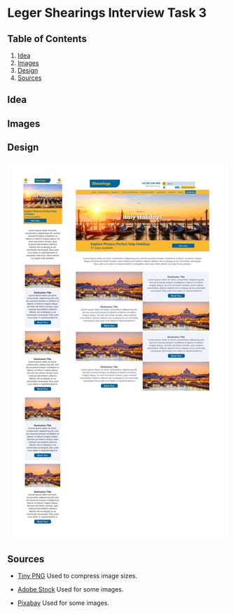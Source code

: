 # Leger Shearings Interview Task 3

## Table of Contents
1. [Idea](#idea)
2. [Images](#Images)
3. [Design](#design)
4. [Sources](#sources)


## Idea




## Images



## Design
![Photoshop Design and Layout](assets/design/shearings-destination-page-andrew-harding.jpg)



## Sources
* [Tiny PNG](https://tinypng.com/) Used to compress image sizes.

* [Adobe Stock](https://stock.adobe.com/uk/) Used for some images.

* [Pixabay](https://pixabay.com/) Used for some images.